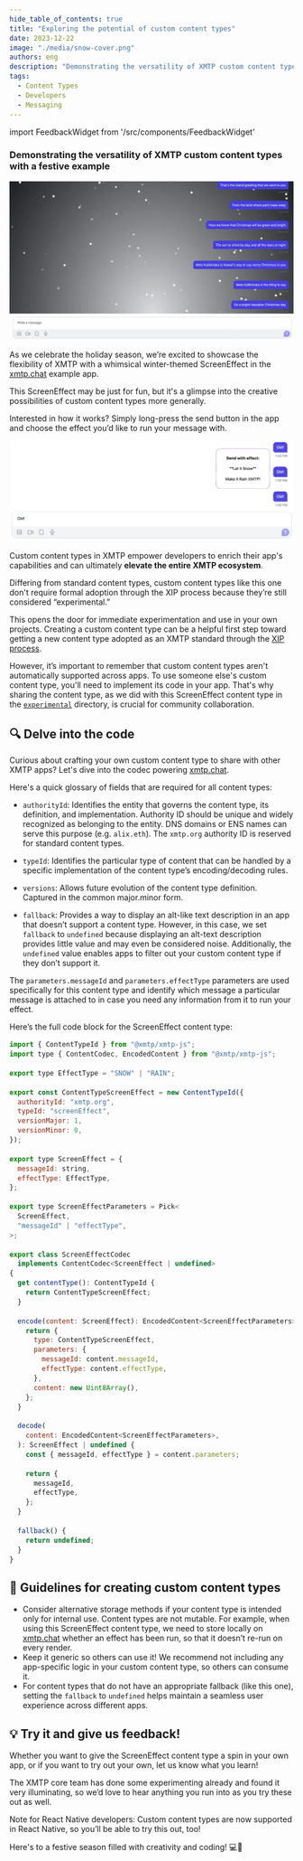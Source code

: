 ```yaml
---
hide_table_of_contents: true
title: "Exploring the potential of custom content types"
date: 2023-12-22
image: "./media/snow-cover.png"
authors: eng
description: "Demonstrating the versatility of XMTP custom content types with a festive example"
tags:
  - Content Types
  - Developers
  - Messaging
---
```


import FeedbackWidget from '/src/components/FeedbackWidget'

### Demonstrating the versatility of XMTP custom content types with a festive example

![let it snow screen effect in xmtp.chat](./media/snow-cover.png)

As we celebrate the holiday season, we’re excited to showcase the flexibility of XMTP with a whimsical winter-themed ScreenEffect in the [xmtp.chat](https://xmtp.chat/) example app.

<!--truncate-->

This ScreenEffect may be just for fun, but it's a glimpse into the creative possibilities of custom content types more generally.

Interested in how it works? Simply long-press the send button in the app and choose the effect you’d like to run your message with.

![xmtp.chat UI displaying a menu enabling a user to choose to send a message with a "Let it Snow" or "Make it Rain XMTP!" screen effect](media/let-it-snow.png)

Custom content types in XMTP empower developers to enrich their app's capabilities and can ultimately **elevate the entire XMTP ecosystem**.

Differing from standard content types, custom content types like this one don't require formal adoption through the XIP process because they’re still considered “experimental.”

This opens the door for immediate experimentation and use in your own projects. Creating a custom content type can be a helpful first step toward getting a new content type adopted as an XMTP standard through the [XIP process](https://github.com/xmtp/XIPs).

However, it’s important to remember that custom content types aren't automatically supported across apps. To use someone else's custom content type, you'll need to implement its code in your app. That's why sharing the content type, as we did with this ScreenEffect content type in the [`experimental`](https://github.com/xmtp/xmtp-js-content-types/tree/main/experimental/content-type-screen-effect) directory, is crucial for community collaboration.

## 🔍 Delve into the code

Curious about crafting your own custom content type to share with other XMTP apps? Let's dive into the codec powering [xmtp.chat](https://xmtp.chat/).

Here's a quick glossary of fields that are required for all content types:

- `authorityId`: Identifies the entity that governs the content type, its definition, and implementation. Authority ID should be unique and widely recognized as belonging to the entity. DNS domains or ENS names can serve this purpose (e.g. `alix.eth`). The `xmtp.org` authority ID is reserved for standard content types.

- `typeId`: Identifies the particular type of content that can be handled by a specific implementation of the content type’s encoding/decoding rules.

- `versions`: Allows future evolution of the content type definition. Captured in the common major.minor form.

- `fallback`: Provides a way to display an alt-like text description in an app that doesn’t support a content type. However, in this case, we set `fallback` to `undefined` because displaying an alt-text description provides little value and may even be considered noise. Additionally, the `undefined` value enables apps to filter out your custom content type if they don’t support it.

The `parameters.messageId` and `parameters.effectType` parameters are used specifically for this content type and identify which message a particular message is attached to in case you need any information from it to run your effect.

Here’s the full code block for the ScreenEffect content type:

```jsx
import { ContentTypeId } from "@xmtp/xmtp-js";
import type { ContentCodec, EncodedContent } from "@xmtp/xmtp-js";

export type EffectType = "SNOW" | "RAIN";

export const ContentTypeScreenEffect = new ContentTypeId({
  authorityId: "xmtp.org",
  typeId: "screenEffect",
  versionMajor: 1,
  versionMinor: 0,
});

export type ScreenEffect = {
  messageId: string,
  effectType: EffectType,
};

export type ScreenEffectParameters = Pick<
  ScreenEffect,
  "messageId" | "effectType",
>;

export class ScreenEffectCodec
  implements ContentCodec<ScreenEffect | undefined>
{
  get contentType(): ContentTypeId {
    return ContentTypeScreenEffect;
  }

  encode(content: ScreenEffect): EncodedContent<ScreenEffectParameters> {
    return {
      type: ContentTypeScreenEffect,
      parameters: {
        messageId: content.messageId,
        effectType: content.effectType,
      },
      content: new Uint8Array(),
    };
  }

  decode(
    content: EncodedContent<ScreenEffectParameters>,
  ): ScreenEffect | undefined {
    const { messageId, effectType } = content.parameters;

    return {
      messageId,
      effectType,
    };
  }

  fallback() {
    return undefined;
  }
}
```

## 🤠 Guidelines for creating custom content types

- Consider alternative storage methods if your content type is intended only for internal use. Content types are not mutable. For example, when using this ScreenEffect content type, we need to store locally on [xmtp.chat](https://xmtp.chat) whether an effect has been run, so that it doesn’t re-run on every render.
- Keep it generic so others can use it! We recommend not including any app-specific logic in your custom content type, so others can consume it.
- For content types that do not have an appropriate fallback (like this one), setting the `fallback` to `undefined` helps maintain a seamless user experience across different apps.

## 💡 Try it and give us feedback!

Whether you want to give the ScreenEffect content type a spin in your own app, or if you want to try out your own, let us know what you learn!

The XMTP core team has done some experimenting already and found it very illuminating, so we’d love to hear anything you run into as you try these out as well.

Note for React Native developers: Custom content types are now supported in React Native, so you’ll be able to try this out, too!

Here's to a festive season filled with creativity and coding! 💻🎉
